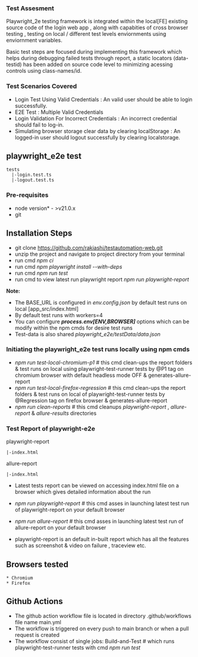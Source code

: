 ### Test Assesment 

Playwright_2e testing framework is integrated within the local[FE] existing source code of the login web app , along with capabities of cross browser testing , testing on local / different test levels enviornments using enviornment variables.

Basic test steps are focused during implementing this framework which helps during debugging failed tests through report, a static locators (data-testid) has been added on source code level to minimizing acessing controls using class-names/id.

### Test Scenarios Covered

* Login Test Using Valid Credentials : An valid user should be able to login successfully.
* E2E Test : Multiple Valid Credentials 
* Login Validation For Incorrect Credentials : An incorrect credential should fail to log-in.
* Simulating browser storage clear data by clearing localStorage : An logged-in user should logout successfully by clearing localstorage.

## playwright_e2e test

    tests
      |-login.test.ts
      |-logout.test.ts

### **Pre-requisites**
  * node version* - >v21.0.x
  * git
 
  ## Installation Steps
   * git clone https://github.com/rakiashi/testautomation-web.git
   * unzip the project and navigate to project directory from your terminal
   * run cmd *npm ci* 
   * run cmd *npm playwright install --with-deps*
   * run cmd *npm run test*
   * run cmd to view latest run playwright report *npm run playwright-report*

  **Note:** 
 * The BASE_URL is configured in *env.config.json* by default test runs on local [app_src/index.html]
 * By default test runs with workers=4 
 * You can configure ***process.env[ENV,BROWSER]*** options which can be modify within the npm cmds for desire test runs
 * Test-data is also shared *playwright_e2e/testData/data.json* 

### Initiating the playwright_e2e test runs locally using npm cmds 

  * *npm run test-local-chromium-p1*  # this cmd clean-ups the report folders & test runs on local using playwright-test-runner tests by @P1 tag on chromium browser with default headless mode OFF & generates-allure-report
  * *npm run test-local-firefox-regression*  # this cmd clean-ups the report folders & test runs on local of playwright-test-runner tests by @Regression tag on firefox browser & generates-allure-report
  * *npm run clean-reports* # this cmd cleanups *playwright-report* , *allure-report* & *allure-results* directories
  
### Test Report of playwright-e2e
  playwright-report

    |-index.html

  allure-report

    |-index.html   

* Latest tests report can be viewed on accessing index.html file on a browser which gives detailed information about the run
* *npm run playwright-report* # this cmd asses in launching latest test run of playwright-report on your default browser
* *npm run allure-report* # this cmd asses in launching latest test run of allure-report on your default browser

* playwright-report is an default in-built report which has all the features such as screenshot & video on failure , traceview etc.

## Browsers tested 
	* Chromium 
	* Firefox

## Github Actions
- The github action workflow file is located in directory .github/workflows file name main.yml
- The workflow is triggered on every push to main branch or when a pull request is created 
- The workflow consist of single jobs: Build-and-Test # which runs playwright-test-runner tests with cmd *npm run test*